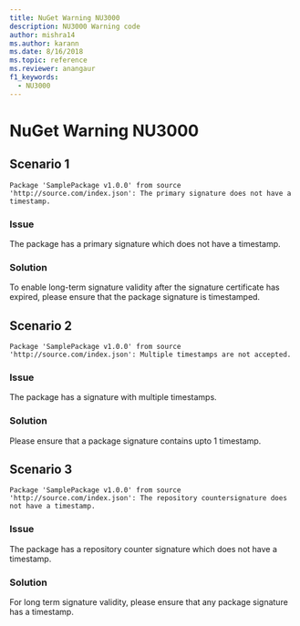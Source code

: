 ```yaml
---
title: NuGet Warning NU3000
description: NU3000 Warning code
author: mishra14
ms.author: karann
ms.date: 8/16/2018
ms.topic: reference
ms.reviewer: anangaur
f1_keywords: 
  - NU3000
---
```


# NuGet Warning NU3000

## Scenario 1

```
Package 'SamplePackage v1.0.0' from source 'http://source.com/index.json': The primary signature does not have a timestamp.
```

### Issue

The package has a primary signature which does not have a timestamp.


### Solution

To enable long-term signature validity after the signature certificate has expired, please ensure that the package signature is timestamped.



## Scenario 2

```
Package 'SamplePackage v1.0.0' from source 'http://source.com/index.json': Multiple timestamps are not accepted.
```

### Issue

The package has a signature with multiple timestamps.


### Solution

Please ensure that a package signature contains upto 1 timestamp.



## Scenario 3

```
Package 'SamplePackage v1.0.0' from source 'http://source.com/index.json': The repository countersignature does not have a timestamp.
```

### Issue

The package has a repository counter signature which does not have a timestamp.


### Solution

For long term signature validity, please ensure that any package signature has a timestamp.


